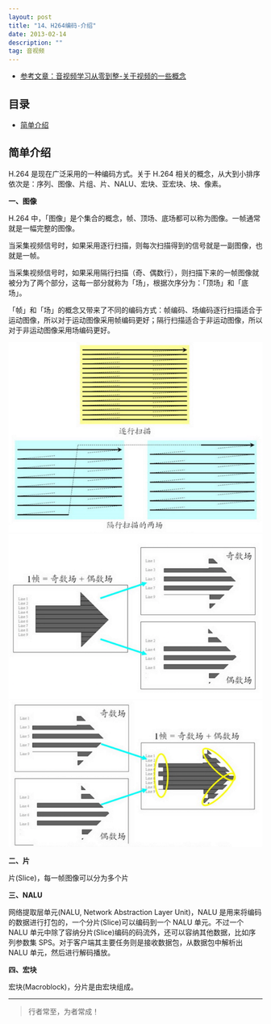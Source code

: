 ```yaml
---
layout: post
title: "14、H264编码-介绍"
date: 2013-02-14
description: ""
tag: 音视频
---
```






- [参考文章：音视频学习从零到整-关于视频的一些概念](https://www.jianshu.com/p/7083278a3c22)





## 目录

* [简单介绍](#content1)






<!-- ************************************************ -->
## <a id="content1"></a>简单介绍

H.264 是现在广泛采用的一种编码方式。关于 H.264 相关的概念，从大到小排序依次是：序列、图像、片组、片、NALU、宏块、亚宏块、块、像素。

**一、图像**

H.264 中，「图像」是个集合的概念，帧、顶场、底场都可以称为图像。一帧通常就是一幅完整的图像。

当采集视频信号时，如果采用逐行扫描，则每次扫描得到的信号就是一副图像，也就是一帧。

当采集视频信号时，如果采用隔行扫描（奇、偶数行），则扫描下来的一帧图像就被分为了两个部分，这每一部分就称为「场」，根据次序分为：「顶场」和「底场」。

「帧」和「场」的概念又带来了不同的编码方式：帧编码、场编码逐行扫描适合于运动图像，所以对于运动图像采用帧编码更好；隔行扫描适合于非运动图像，所以对于非运动图像采用场编码更好。


<img src="/images/AudioVideo/av12.png" alt="img">

<img src="/images/AudioVideo/av13.png" alt="img">

<img src="/images/AudioVideo/av14.png" alt="img">


**二、片**

片(Slice)，每一帧图像可以分为多个片

**三、NALU**

网络提取层单元(NALU, Network Abstraction Layer Unit)，NALU 是用来将编码的数据进行打包的，一个分片(Slice)可以编码到一个 NALU 单元。不过一个 NALU 单元中除了容纳分片(Slice)编码的码流外，还可以容纳其他数据，比如序列参数集 SPS。对于客户端其主要任务则是接收数据包，从数据包中解析出 NALU 单元，然后进行解码播放。

**四、宏块**

宏块(Macroblock)，分片是由宏块组成。





----------
>  行者常至，为者常成！


